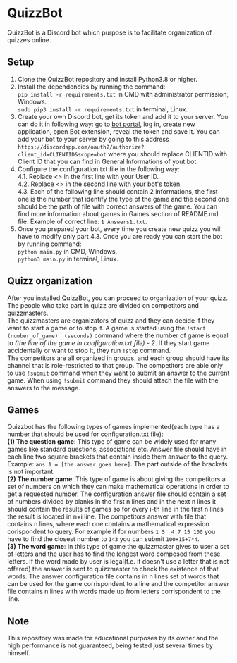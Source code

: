 # QuizzBot
QuizzBot is a Discord bot which purpose is to facilitate organization of quizzes online.
## Setup
1. Clone the QuizzBot repository and install Python3.8 or higher.
2. Install the dependencies by running the command: 
<br> `pip install -r requirements.txt` in CMD with administrator permission, Windows.
<br> `sudo pip3 install -r requirements.txt` in terminal, Linux.
3. Create your own Discord bot, get its token and add it to your server. You can do it in following way:
go to [bot portal](https://discordapp.com/developers/applications/), log in, create new application, open Bot extension, reveal the 
token and save it. You can add your bot to your server by going to this address `https://discordapp.com/oauth2/authorize?client_id=CLIENTID&scope=bot`
where you should replace CLIENTID with Client ID that you can find in General Informations of yout bot.
4. Configure the configuration.txt file in the following way:
<br> 4.1. Replace <> in the first line with your User ID.
<br> 4.2. Replace <> in the second line with your bot's token.
<br> 4.3. Each of the following line should contain 2 informations, the first one is the number that 
identify the type of the game and the second one should be the path of file with 
correct answers of the game. You can find more information about games in Games section
of README.md file. Example of correct line: `1 Answers1.txt`.
5. Once you prepared your bot, every time you create new quizz you will have to modify only
part 4.3. Once you are ready you can start the bot by running command:
<br> `python main.py` in CMD, Windows.
<br> `python3 main.py` in terminal, Linux.
## Quizz organization
After you installed QuizzBot, you can proceed to organization of your quizz. The people who take
part in quizz are divided on competitors and quizzmasters. 
<br> The quizzmasters are organizators of quizz and they can decide if they want to 
start a game or to stop it. A game is started using the `!start (number_of_game) 
(seconds)` command where the number of game is equal to _(the line of the game in 
configuration.txt file) - 2_. If they start game accidentally or want to stop it, 
they run `!stop` command. 
<br> The competitors are all organized in groups, 
and each group should have its channel that is role-restricted to that group.
The competitors are able only to use `!submit` command when they want to submit an
answer to the current game. When using `!submit` command they should attach the file with
the answers to the message.
## Games
Quizzbot has the following types of games implemented(each type has a number that should be used for configuration.txt
file):
<br>**(1) The question game**: This type of game can be widely used for many games like standard questions,
associations etc. Answer file should have in each line two square brackets that contain 
inside them answer to the query. Example: `ans 1 = [the answer goes here]`. The part outside
of the brackets is not important.
<br>**(2) The number game**: This type of game is about giving the competitors a set of numbers on which they
can make mathematical operations in order to get a requested number. The configuration answer
file should contain a set of numbers divided by blanks in the first n lines and in the next
n lines it should contain the results of games so for every i-th line in the first n lines the result is
located in n+i line. The competitors answer with file that contains n lines, where each one contains
a mathematical expression corispondent to query. For example if for numbers 
`1 5  4 7 15 100` you have to find the closest number to `143` you can submit `100+15+7*4`.
<br>**(3) The word game**: In this type of game the quizzmaster gives to user a set of letters and the
user has to find the longest word composed from these letters. If the word made by user is 
legal(f.e. it doesn't use a letter that is not offered) the answer is sent to quizzmaster to check
the existence of that words. The answer configuration file contains in n lines set of words that can
be used for the game corrispondent to a line and the competitor answer file contains n lines with
words made up from letters corrispondent to the line.
## Note
This repository was made for educational purposes by its owner and the high performance is not guaranteed,
being tested just several times by himself.

